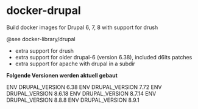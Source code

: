 # docker-drupal
Build docker images for Drupal 6, 7, 8 with support for drush

@see docker-library/drupal

* extra support for drush
* extra support for older drupal-6 (version 6.38), included d6lts patches
* extra support for apache with drupal in a subdir

**Folgende Versionen werden aktuell gebaut**

ENV DRUPAL_VERSION 6.38
ENV DRUPAL_VERSION 7.72
ENV DRUPAL_VERSION 8.6.18
ENV DRUPAL_VERSION 8.7.14
ENV DRUPAL_VERSION 8.8.8
ENV DRUPAL_VERSION 8.9.1
